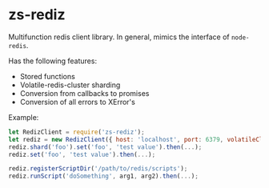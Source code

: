 # zs-rediz

Multifunction redis client library.  In general, mimics the interface of `node-redis`.

Has the following features:

- Stored functions
- Volatile-redis-cluster sharding
- Conversion from callbacks to promises
- Conversion of all errors to XError's

Example:

```js
let RedizClient = require('zs-rediz');
let rediz = new RedizClient({ host: 'localhost', port: 6379, volatileCluster: true });
rediz.shard('foo').set('foo', 'test value').then(...);
rediz.set('foo', 'test value').then(...);

rediz.registerScriptDir('/path/to/redis/scripts');
rediz.runScript('doSomething', arg1, arg2).then(...);
```


